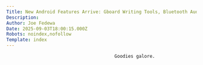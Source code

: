 ```yaml
---
Title: New Android Features Arrive: Gboard Writing Tools, Bluetooth Audio Sharing, and Quick Share Redesign
Description: 
Author: Joe Fedewa
Date: 2025-09-03T18:00:15.000Z
Robots: noindex,nofollow
Template: index
---
```


                                            Goodies galore.
                                        